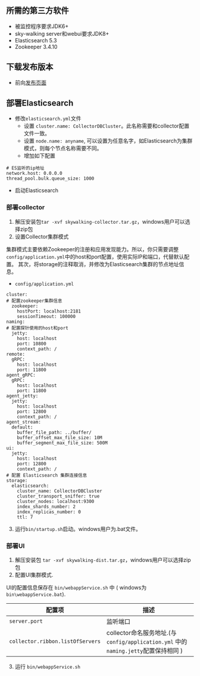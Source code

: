## 所需的第三方软件
- 被监控程序要求JDK6+
- sky-walking server和webui要求JDK8+
- Elasticsearch 5.3
- Zookeeper 3.4.10

## 下载发布版本
- 前向[发布页面](https://github.com/apache/incubator-skywalking/releases)

## 部署Elasticsearch
- 修改`elasticsearch.yml`文件
  - 设置 `cluster.name: CollectorDBCluster`。此名称需要和collector配置文件一致。
  - 设置 `node.name: anyname`, 可以设置为任意名字，如Elasticsearch为集群模式，则每个节点名称需要不同。
  - 增加如下配置

```
# ES监听的ip地址
network.host: 0.0.0.0
thread_pool.bulk.queue_size: 1000
```

- 启动Elasticsearch

### 部署collector
1. 解压安装包`tar -xvf skywalking-collector.tar.gz`，windows用户可以选择zip包
2. 设置Collector集群模式

集群模式主要依赖Zookeeper的注册和应用发现能力。所以，你只需要调整 `config/application.yml`中的host和port配置，使用实际IP和端口，代替默认配置。
其次，将storage的注释取消，并修改为Elasticsearch集群的节点地址信息。


- `config/application.yml`
```
cluster:
# 配置zookeeper集群信息
  zookeeper:
    hostPort: localhost:2181
    sessionTimeout: 100000
naming:
# 配置探针使用的host和port
  jetty:
    host: localhost
    port: 10800
    context_path: /
remote:
  gRPC:
    host: localhost
    port: 11800
agent_gRPC:
  gRPC:
    host: localhost
    port: 11800
agent_jetty:
  jetty:
    host: localhost
    port: 12800
    context_path: /
agent_stream:
  default:
    buffer_file_path: ../buffer/
    buffer_offset_max_file_size: 10M
    buffer_segment_max_file_size: 500M
ui:
  jetty:
    host: localhost
    port: 12800
    context_path: /
# 配置 Elasticsearch 集群连接信息
storage:
  elasticsearch:
    cluster_name: CollectorDBCluster
    cluster_transport_sniffer: true
    cluster_nodes: localhost:9300
    index_shards_number: 2
    index_replicas_number: 0
    ttl: 7
```


3. 运行`bin/startup.sh`启动。windows用户为.bat文件。


### 部署UI

1. 解压安装包 `tar -xvf skywalking-dist.tar.gz`，windows用户可以选择zip包
2. 配置UI集群模式.

UI的配置信息保存在 `bin/webappService.sh` 中 ( windows为`bin\webappService.bat`).

| 配置项                            | 描述                                                                             |
|----------------------------------|----------------------------------------------------------------------------------|
| `server.port`                    | 监听端口                                                                          |
| `collector.ribbon.listOfServers` | collector命名服务地址.(与 `config/application.yml` 中的`naming.jetty`配置保持相同 ) |

3. 运行 `bin/webappService.sh`
